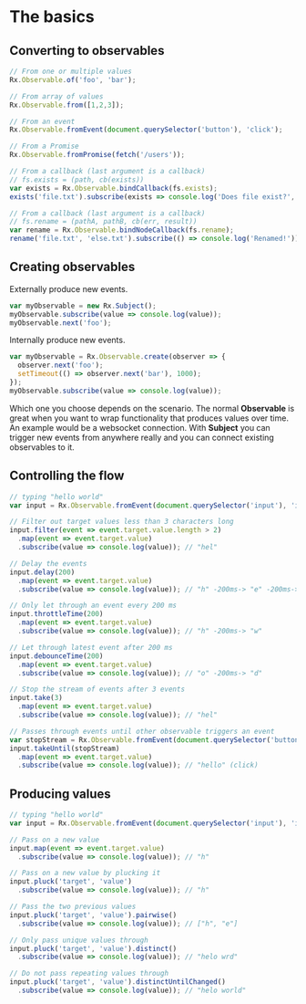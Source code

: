 # The basics

## Converting to observables
<!-- skip-example -->
```js
// From one or multiple values
Rx.Observable.of('foo', 'bar');

// From array of values
Rx.Observable.from([1,2,3]);

// From an event
Rx.Observable.fromEvent(document.querySelector('button'), 'click');

// From a Promise
Rx.Observable.fromPromise(fetch('/users'));

// From a callback (last argument is a callback)
// fs.exists = (path, cb(exists))
var exists = Rx.Observable.bindCallback(fs.exists);
exists('file.txt').subscribe(exists => console.log('Does file exist?', exists));

// From a callback (last argument is a callback)
// fs.rename = (pathA, pathB, cb(err, result))
var rename = Rx.Observable.bindNodeCallback(fs.rename);
rename('file.txt', 'else.txt').subscribe(() => console.log('Renamed!'));
```

## Creating observables
Externally produce new events.
```js
var myObservable = new Rx.Subject();
myObservable.subscribe(value => console.log(value));
myObservable.next('foo');
```

Internally produce new events.
```js
var myObservable = Rx.Observable.create(observer => {
  observer.next('foo');
  setTimeout(() => observer.next('bar'), 1000);
});
myObservable.subscribe(value => console.log(value));
```

Which one you choose depends on the scenario. The normal **Observable** is great when you want to wrap functionality that produces values over time. An example would be a websocket connection. With **Subject** you can trigger new events from anywhere really and you can connect existing observables to it.

## Controlling the flow
```js
// typing "hello world"
var input = Rx.Observable.fromEvent(document.querySelector('input'), 'input');

// Filter out target values less than 3 characters long
input.filter(event => event.target.value.length > 2)
  .map(event => event.target.value)
  .subscribe(value => console.log(value)); // "hel"

// Delay the events
input.delay(200)
  .map(event => event.target.value)
  .subscribe(value => console.log(value)); // "h" -200ms-> "e" -200ms-> "l" ...

// Only let through an event every 200 ms
input.throttleTime(200)
  .map(event => event.target.value)
  .subscribe(value => console.log(value)); // "h" -200ms-> "w"

// Let through latest event after 200 ms
input.debounceTime(200)
  .map(event => event.target.value)
  .subscribe(value => console.log(value)); // "o" -200ms-> "d"

// Stop the stream of events after 3 events
input.take(3)
  .map(event => event.target.value)
  .subscribe(value => console.log(value)); // "hel"

// Passes through events until other observable triggers an event
var stopStream = Rx.Observable.fromEvent(document.querySelector('button'), 'click');
input.takeUntil(stopStream)
  .map(event => event.target.value)
  .subscribe(value => console.log(value)); // "hello" (click)
```

## Producing values
```js
// typing "hello world"
var input = Rx.Observable.fromEvent(document.querySelector('input'), 'input');

// Pass on a new value
input.map(event => event.target.value)
  .subscribe(value => console.log(value)); // "h"

// Pass on a new value by plucking it
input.pluck('target', 'value')
  .subscribe(value => console.log(value)); // "h"

// Pass the two previous values
input.pluck('target', 'value').pairwise()
  .subscribe(value => console.log(value)); // ["h", "e"]

// Only pass unique values through
input.pluck('target', 'value').distinct()
  .subscribe(value => console.log(value)); // "helo wrd"

// Do not pass repeating values through
input.pluck('target', 'value').distinctUntilChanged()
  .subscribe(value => console.log(value)); // "helo world"
```
